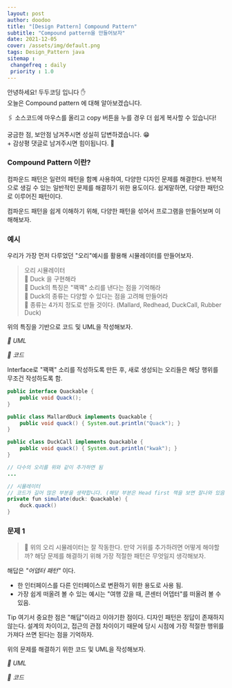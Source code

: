 ```yaml
---
layout: post
author: doodoo
title: "[Design Pattern] Compound Pattern"
subtitle: "Compound pattern을 만들어보자"
date: 2021-12-05
cover: /assets/img/default.png
tags: Design_Pattern java
sitemap :
 changefreq : daily
 priority : 1.0
---
```

안녕하세요! <span class="doodoo">두두코딩</span> 입니다 ✋ <br>
오늘은 Compound pattern 에 대해 알아보겠습니다.

🖇 소스코드에 마우스를 올리고 <span class="tip">copy</span> 버튼을 누를 경우 더 쉽게 복사할 수 있습니다!

궁금한 점, 보안점 남겨주시면 성실히 답변하겠습니다. 😁 <br>
\+ 감상평 댓글로 남겨주시면 힘이됩니다. 🙇

### Compound Pattern 이란?
컴파운드 패턴은 일련의 패턴을 함꼐 사용하여, 다양한 디자인 문제를 해결한다. 반복적으로 생길 수 있는 일반적인 문제를 해결하기 위한 용도이다. 쉽게말하면, 다양한 패턴으로 이루어진 패턴이다.

컴파운드 패턴을 쉽게 이해하기 위해, 다양한 패턴을 섞어서 프로그램을 만들어보며 이해해보자.

### 예시
우리가 가장 먼저 다루었던 "오리"예시를 활용해 시뮬레이터를 만들어보자.

> 오리 시뮬레이터 \
🐤 Duck 을 구현해라 \
🐤 Duck의 특징은 "꽥꽥" 소리를 낸다는 점을 기억해라 \
🐤 Duck의 종류는 다양할 수 있다는 점을 고려해 만들어라 \
🐤 종류는 4가지 정도로 만들 것이다. (Mallard, Redhead, DuckCall, Rubber Duck)

위의 특징을 기반으로 코드 및 UML을 작성해보자.

*🌱 UML*



*🌱 코드*

Interface로 "꽥꽥" 소리를 작성하도록 만든 후, 새로 생성되는 오리들은 해당 행위를 무조건 작성하도록 함.

```java
public interface Quackable {
	public void Quack();
}

public class MallardDuck implements Quackable {
	public void quack() { System.out.println("Quack"); }
}

public class DuckCall implements Quackable {
	public void quack() { System.out.println("kwak"); }
}

// 다수의 오리를 위와 같이 추가하면 됨
...

// 시뮬레이터
// 코드가 길어 많은 부분을 생략합니다. (해당 부분은 Head first 책을 보면 잘나와 있음)
private fun simulate(duck: Quackable) {
    duck.quack()
}
```

### 문제 1

> 🙋 위의 오리 시뮬레이터는 잘 작동한다. 만약 거위를 추가하려면 어떻게 해야할까? 해당 문제를 해결하기 위해 가장 적절한 패턴은 무엇일지 생각해보자.

해답은 *"어뎁터 패턴"* 이다.
- 한 인터페이스를 다른 인터페이스로 변환하기 위한 용도로 사용 됨.
- 가장 쉽게 떠올려 볼 수 있는 예시는 "여행 갔을 때, 콘센터 어뎁터"를 떠올려 볼 수 있음.

<span class="Tip">Tip </span>여기서 중요한 점은 "해답"이라고 이야기한 점이다. 디자인 패턴은 정답이 존재하지 않는다. 설계의 차이이고, 접근의 관점 차이이기 때문에 당시 시점에 가장 적절한 행위를 가져다 쓰면 된다는 점을 기억하자.

위의 문제를 해결하기 위한 코드 및 UML을 작성해보자.

*🌱 UML*



*🌱 코드*

